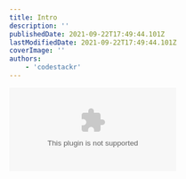 ```yaml
---
title: Intro
description: ''
publishedDate: 2021-09-22T17:49:44.101Z
lastModifiedDate: 2021-09-22T17:49:44.101Z
coverImage: ''
authors:
    - 'codestackr'
---
```


<Embed type="youtube" url="https://youtu.be/GpYboktUnTY?t=0" title="Intro" />

